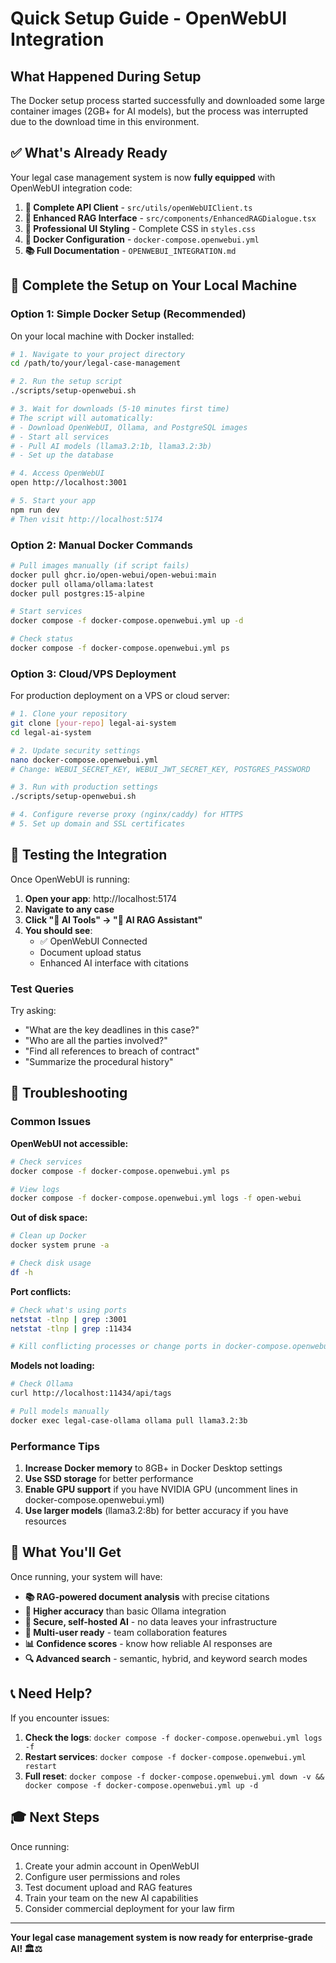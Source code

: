 # Quick Setup Guide - OpenWebUI Integration

## What Happened During Setup

The Docker setup process started successfully and downloaded some large container images (2GB+ for AI models), but the process was interrupted due to the download time in this environment.

## ✅ What's Already Ready

Your legal case management system is now **fully equipped** with OpenWebUI integration code:

1. **🔗 Complete API Client** - `src/utils/openWebUIClient.ts`
2. **🧠 Enhanced RAG Interface** - `src/components/EnhancedRAGDialogue.tsx`  
3. **🎨 Professional UI Styling** - Complete CSS in `styles.css`
4. **🐳 Docker Configuration** - `docker-compose.openwebui.yml`
5. **📚 Full Documentation** - `OPENWEBUI_INTEGRATION.md`

## 🚀 Complete the Setup on Your Local Machine

### Option 1: Simple Docker Setup (Recommended)

On your local machine with Docker installed:

```bash
# 1. Navigate to your project directory
cd /path/to/your/legal-case-management

# 2. Run the setup script
./scripts/setup-openwebui.sh

# 3. Wait for downloads (5-10 minutes first time)
# The script will automatically:
# - Download OpenWebUI, Ollama, and PostgreSQL images
# - Start all services
# - Pull AI models (llama3.2:1b, llama3.2:3b)
# - Set up the database

# 4. Access OpenWebUI
open http://localhost:3001

# 5. Start your app
npm run dev
# Then visit http://localhost:5174
```

### Option 2: Manual Docker Commands

```bash
# Pull images manually (if script fails)
docker pull ghcr.io/open-webui/open-webui:main
docker pull ollama/ollama:latest
docker pull postgres:15-alpine

# Start services
docker compose -f docker-compose.openwebui.yml up -d

# Check status
docker compose -f docker-compose.openwebui.yml ps
```

### Option 3: Cloud/VPS Deployment

For production deployment on a VPS or cloud server:

```bash
# 1. Clone your repository
git clone [your-repo] legal-ai-system
cd legal-ai-system

# 2. Update security settings
nano docker-compose.openwebui.yml
# Change: WEBUI_SECRET_KEY, WEBUI_JWT_SECRET_KEY, POSTGRES_PASSWORD

# 3. Run with production settings
./scripts/setup-openwebui.sh

# 4. Configure reverse proxy (nginx/caddy) for HTTPS
# 5. Set up domain and SSL certificates
```

## 🎯 Testing the Integration

Once OpenWebUI is running:

1. **Open your app**: http://localhost:5174
2. **Navigate to any case**
3. **Click "🤖 AI Tools" → "🧠 AI RAG Assistant"**
4. **You should see**: 
   - ✅ OpenWebUI Connected
   - Document upload status
   - Enhanced AI interface with citations

### Test Queries

Try asking:
- "What are the key deadlines in this case?"
- "Who are all the parties involved?"
- "Find all references to breach of contract"
- "Summarize the procedural history"

## 🔧 Troubleshooting

### Common Issues

**OpenWebUI not accessible:**
```bash
# Check services
docker compose -f docker-compose.openwebui.yml ps

# View logs
docker compose -f docker-compose.openwebui.yml logs -f open-webui
```

**Out of disk space:**
```bash
# Clean up Docker
docker system prune -a

# Check disk usage
df -h
```

**Port conflicts:**
```bash
# Check what's using ports
netstat -tlnp | grep :3001
netstat -tlnp | grep :11434

# Kill conflicting processes or change ports in docker-compose.openwebui.yml
```

**Models not loading:**
```bash
# Check Ollama
curl http://localhost:11434/api/tags

# Pull models manually
docker exec legal-case-ollama ollama pull llama3.2:3b
```

### Performance Tips

1. **Increase Docker memory** to 8GB+ in Docker Desktop settings
2. **Use SSD storage** for better performance
3. **Enable GPU support** if you have NVIDIA GPU (uncomment lines in docker-compose.openwebui.yml)
4. **Use larger models** (llama3.2:8b) for better accuracy if you have resources

## 🎉 What You'll Get

Once running, your system will have:

- **📚 RAG-powered document analysis** with precise citations
- **🎯 Higher accuracy** than basic Ollama integration  
- **🔐 Secure, self-hosted AI** - no data leaves your infrastructure
- **👥 Multi-user ready** - team collaboration features
- **📊 Confidence scores** - know how reliable AI responses are
- **🔍 Advanced search** - semantic, hybrid, and keyword search modes

## 📞 Need Help?

If you encounter issues:

1. **Check the logs**: `docker compose -f docker-compose.openwebui.yml logs -f`
2. **Restart services**: `docker compose -f docker-compose.openwebui.yml restart`
3. **Full reset**: `docker compose -f docker-compose.openwebui.yml down -v && docker compose -f docker-compose.openwebui.yml up -d`

## 🎓 Next Steps

Once running:
1. Create your admin account in OpenWebUI
2. Configure user permissions and roles
3. Test document upload and RAG features
4. Train your team on the new AI capabilities
5. Consider commercial deployment for your law firm

---

**Your legal case management system is now ready for enterprise-grade AI! 🏛️⚖️**